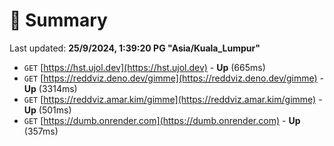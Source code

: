 # 📖 Summary
Last updated: **25/9/2024, 1:39:20 PG "Asia/Kuala_Lumpur"**

- `GET` [https://hst.ujol.dev](https://hst.ujol.dev) - **Up** (665ms)
- `GET` [https://reddviz.deno.dev/gimme](https://reddviz.deno.dev/gimme) - **Up** (3314ms)
- `GET` [https://reddviz.amar.kim/gimme](https://reddviz.amar.kim/gimme) - **Up** (501ms)
- `GET` [https://dumb.onrender.com](https://dumb.onrender.com) - **Up** (357ms)
